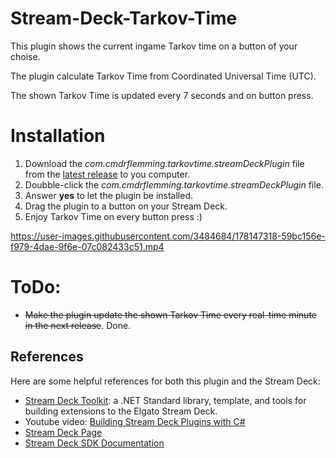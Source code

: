 # Stream-Deck-Tarkov-Time
This plugin shows the current ingame Tarkov time on a button of your choise.

The plugin calculate Tarkov Time from Coordinated Universal Time (UTC).

The shown Tarkov Time is updated every 7 seconds and on button press.

# Installation
1.  Download the _com.cmdrflemming.tarkovtime.streamDeckPlugin_ file from the [latest release](https://github.com/fmjensen/Stream-Deck-Tarkov-Time/releases/latest) to you computer.
2.  Doubble-click the _com.cmdrflemming.tarkovtime.streamDeckPlugin_ file.
3.  Answer **yes** to let the plugin be installed.
4.  Drag the plugin to a button on your Stream Deck.
5.  Enjoy Tarkov Time on every button press :)

https://user-images.githubusercontent.com/3484684/178147318-59bc156e-f979-4dae-9f6e-07c082433c51.mp4

# ToDo: 
* ~~Make the plugin update the shown Tarkov Time every real-time minute in the next release~~. Done.

## References
Here are some helpful references for both this plugin and the Stream Deck:

* [Stream Deck Toolkit](https://github.com/FritzAndFriends/StreamDeckToolkit): a .NET Standard library, template, and tools for building extensions to the Elgato Stream Deck.
* Youtube video: [Building Stream Deck Plugins with C#](https://youtu.be/D5AZ_6S0f94)
* [Stream Deck Page][Stream Deck]
* [Stream Deck SDK Documentation][Stream Deck SDK]

<!-- References -->
[Stream Deck]: https://www.elgato.com/en/gaming/stream-deck "Elgato's Stream Deck landing page for the hardware, software, and SDK"
[Stream Deck software]: https://www.elgato.com/gaming/downloads "Download the Stream Deck software"
[Stream Deck SDK]: https://developer.elgato.com/documentation/stream-deck "Elgato's online SDK documentation"
[Style Guide]: https://developer.elgato.com/documentation/stream-deck/sdk/style-guide/ "The Stream Deck SDK Style Guide"
[Manifest file]: https://developer.elgato.com/documentation/stream-deck/sdk/manifest "Definition of elements in the manifest.json file"

